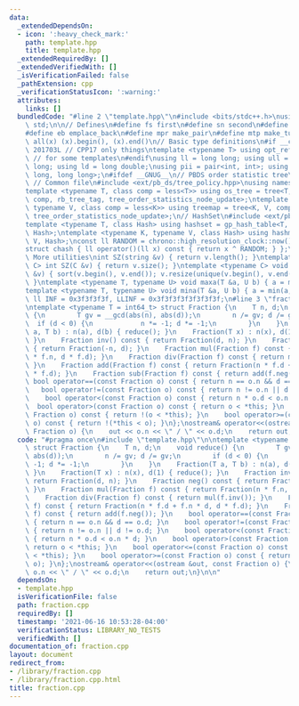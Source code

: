 ```yaml
---
data:
  _extendedDependsOn:
  - icon: ':heavy_check_mark:'
    path: template.hpp
    title: template.hpp
  _extendedRequiredBy: []
  _extendedVerifiedWith: []
  _isVerificationFailed: false
  _pathExtension: cpp
  _verificationStatusIcon: ':warning:'
  attributes:
    links: []
  bundledCode: "#line 2 \"template.hpp\"\n#include <bits/stdc++.h>\nusing namespace\
    \ std;\n\n// Defines\n#define fs first\n#define sn second\n#define pb push_back\n\
    #define eb emplace_back\n#define mpr make_pair\n#define mtp make_tuple\n#define\
    \ all(x) (x).begin(), (x).end()\n// Basic type definitions\n#if __cplusplus ==\
    \ 201703L // CPP17 only things\ntemplate <typename T> using opt_ref = optional<reference_wrapper<T>>;\
    \ // for some templates\n#endif\nusing ll = long long; using ull = unsigned long\
    \ long; using ld = long double;\nusing pii = pair<int, int>; using pll = pair<long\
    \ long, long long>;\n#ifdef __GNUG__\n// PBDS order statistic tree\n#include <ext/pb_ds/assoc_container.hpp>\
    \ // Common file\n#include <ext/pb_ds/tree_policy.hpp>\nusing namespace __gnu_pbds;\n\
    template <typename T, class comp = less<T>> using os_tree = tree<T, null_type,\
    \ comp, rb_tree_tag, tree_order_statistics_node_update>;\ntemplate <typename K,\
    \ typename V, class comp = less<K>> using treemap = tree<K, V, comp, rb_tree_tag,\
    \ tree_order_statistics_node_update>;\n// HashSet\n#include <ext/pb_ds/assoc_container.hpp>\n\
    template <typename T, class Hash> using hashset = gp_hash_table<T, null_type,\
    \ Hash>;\ntemplate <typename K, typename V, class Hash> using hashmap = gp_hash_table<K,\
    \ V, Hash>;\nconst ll RANDOM = chrono::high_resolution_clock::now().time_since_epoch().count();\n\
    struct chash { ll operator()(ll x) const { return x ^ RANDOM; } };\n#endif\n//\
    \ More utilities\nint SZ(string &v) { return v.length(); }\ntemplate <typename\
    \ C> int SZ(C &v) { return v.size(); }\ntemplate <typename C> void UNIQUE(vector<C>\
    \ &v) { sort(v.begin(), v.end()); v.resize(unique(v.begin(), v.end()) - v.begin());\
    \ }\ntemplate <typename T, typename U> void maxa(T &a, U b) { a = max(a, b); }\n\
    template <typename T, typename U> void mina(T &a, U b) { a = min(a, b); }\nconst\
    \ ll INF = 0x3f3f3f3f, LLINF = 0x3f3f3f3f3f3f3f3f;\n#line 3 \"fraction.cpp\"\n\
    \ntemplate <typename T = int64_t> struct Fraction {\n    T n, d;\n    void reduce()\
    \ {\n        T gv = __gcd(abs(n), abs(d));\n        n /= gv; d /= gv;\n      \
    \  if (d < 0) {\n            n *= -1; d *= -1;\n        }\n    }\n    Fraction(T\
    \ a, T b) : n(a), d(b) { reduce(); }\n    Fraction(T x) : n(x), d(1) { reduce();\
    \ }\n    Fraction inv() const { return Fraction(d, n); }\n    Fraction neg() const\
    \ { return Fraction(-n, d); }\n    Fraction mul(Fraction f) const { return Fraction(n\
    \ * f.n, d * f.d); }\n    Fraction div(Fraction f) const { return mul(f.inv());\
    \ }\n    Fraction add(Fraction f) const { return Fraction(n * f.d + f.n * d, d\
    \ * f.d); }\n    Fraction sub(Fraction f) const { return add(f.neg()); }\n   \
    \ bool operator==(const Fraction o) const { return n == o.n && d == o.d; }\n \
    \   bool operator!=(const Fraction o) const { return n != o.n || d != o.d; }\n\
    \    bool operator<(const Fraction o) const { return n * o.d < o.n * d; }\n  \
    \  bool operator>(const Fraction o) const { return o < *this; }\n    bool operator<=(const\
    \ Fraction o) const { return !(o < *this); }\n    bool operator>=(const Fraction\
    \ o) const { return !(*this < o); }\n};\nostream& operator<<(ostream &out, const\
    \ Fraction o) {\n    out << o.n << \" / \" << o.d;\n    return out;\n}\n\n"
  code: "#pragma once\n#include \"template.hpp\"\n\ntemplate <typename T = int64_t>\
    \ struct Fraction {\n    T n, d;\n    void reduce() {\n        T gv = __gcd(abs(n),\
    \ abs(d));\n        n /= gv; d /= gv;\n        if (d < 0) {\n            n *=\
    \ -1; d *= -1;\n        }\n    }\n    Fraction(T a, T b) : n(a), d(b) { reduce();\
    \ }\n    Fraction(T x) : n(x), d(1) { reduce(); }\n    Fraction inv() const {\
    \ return Fraction(d, n); }\n    Fraction neg() const { return Fraction(-n, d);\
    \ }\n    Fraction mul(Fraction f) const { return Fraction(n * f.n, d * f.d); }\n\
    \    Fraction div(Fraction f) const { return mul(f.inv()); }\n    Fraction add(Fraction\
    \ f) const { return Fraction(n * f.d + f.n * d, d * f.d); }\n    Fraction sub(Fraction\
    \ f) const { return add(f.neg()); }\n    bool operator==(const Fraction o) const\
    \ { return n == o.n && d == o.d; }\n    bool operator!=(const Fraction o) const\
    \ { return n != o.n || d != o.d; }\n    bool operator<(const Fraction o) const\
    \ { return n * o.d < o.n * d; }\n    bool operator>(const Fraction o) const {\
    \ return o < *this; }\n    bool operator<=(const Fraction o) const { return !(o\
    \ < *this); }\n    bool operator>=(const Fraction o) const { return !(*this <\
    \ o); }\n};\nostream& operator<<(ostream &out, const Fraction o) {\n    out <<\
    \ o.n << \" / \" << o.d;\n    return out;\n}\n\n"
  dependsOn:
  - template.hpp
  isVerificationFile: false
  path: fraction.cpp
  requiredBy: []
  timestamp: '2021-06-16 10:53:28-04:00'
  verificationStatus: LIBRARY_NO_TESTS
  verifiedWith: []
documentation_of: fraction.cpp
layout: document
redirect_from:
- /library/fraction.cpp
- /library/fraction.cpp.html
title: fraction.cpp
---
```

